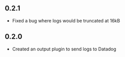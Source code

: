 ## 0.2.1
  - Fixed a bug where logs would be truncated at 16kB

## 0.2.0
  - Created an output plugin to send logs to Datadog
